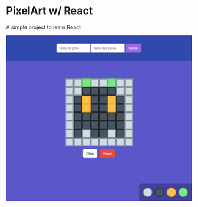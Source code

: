 # PixelArt w/ React
A simple project to learn React

![preview](https://github.com/kbrdn1/PixelArt/blob/main/resultat.png?raw=true)